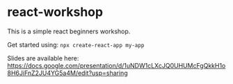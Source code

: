 # react-workshop

This is a simple react beginners workshop.

Get started using: `npx create-react-app my-app`

Slides are available here: https://docs.google.com/presentation/d/1uNDW1cLXcJQ0UHUMcFgQkkH1o8H6JiFnZ2JU4YG5a4M/edit?usp=sharing
